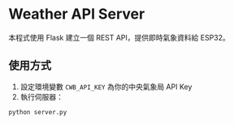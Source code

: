 # Weather API Server

本程式使用 Flask 建立一個 REST API，提供即時氣象資料給 ESP32。

## 使用方式
1. 設定環境變數 `CWB_API_KEY` 為你的中央氣象局 API Key
2. 執行伺服器：
```bash
python server.py
